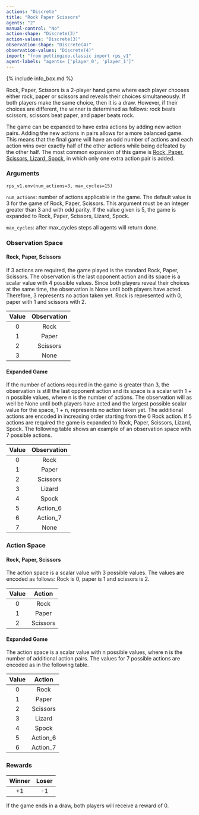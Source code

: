 ```yaml
---
actions: "Discrete"
title: "Rock Paper Scissors"
agents: "2"
manual-control: "No"
action-shape: "Discrete(3)"
action-values: "Discrete(3)"
observation-shape: "Discrete(4)"
observation-values: "Discrete(4)"
import: "from pettingzoo.classic import rps_v1"
agent-labels: "agents= ['player_0', 'player_1']"
---
```


{% include info_box.md %}



Rock, Paper, Scissors is a 2-player hand game where each player chooses either rock, paper or scissors and reveals their choices simultaneously. If both players make the same choice, then it is a draw. However, if their choices are different, the winner is determined as follows: rock beats scissors, scissors beat paper, and paper beats rock.

The game can be expanded to have extra actions by adding new action pairs. Adding the new actions in pairs allows for a more balanced game. This means that the final game will have an odd number of actions and each action wins over exactly half of the other actions while being defeated by the other half. The most common expansion of this game is [Rock, Paper, Scissors, Lizard, Spock](http://www.samkass.com/theories/RPSSL.html), in which only one extra action pair is added.

### Arguments

```
rps_v1.env(num_actions=3, max_cycles=15)
```

`num_actions`:  number of actions applicable in the game. The default value is 3 for the game of Rock, Paper, Scissors. This argument must be an integer greater than 3 and with odd parity. If the value given is 5, the game is expanded to Rock, Paper, Scissors, Lizard, Spock.

`max_cycles`:  after max_cycles steps all agents will return done.

### Observation Space

#### Rock, Paper, Scissors

If 3 actions are required, the game played is the standard Rock, Paper, Scissors. The observation is the last opponent action and its space is a scalar value with 4 possible values. Since both players reveal their choices at the same time, the observation is None until both players have acted. Therefore, 3 represents no action taken yet. Rock is represented with 0, paper with 1 and scissors with 2.

| Value  |  Observation |
| :----: | :---------:  |
| 0      | Rock         |
| 1      | Paper        |
| 2      | Scissors     |
| 3      | None         |

#### Expanded Game

If the number of actions required in the game is greater than 3, the observation is still the last opponent action and its space is a scalar with 1 + n possible values, where n is the number of actions. The observation will as well be None until both players have acted and the largest possible scalar value for the space, 1 + n, represents no action taken yet. The additional actions are encoded in increasing order starting from the 0 Rock action. If 5 actions are required the game is expanded to Rock, Paper, Scissors, Lizard, Spock. The following table shows an example of an observation space with 7 possible actions.   

| Value  |  Observation |
| :----: | :---------:  |
| 0      | Rock         |
| 1      | Paper        |
| 2      | Scissors     |
| 3      | Lizard       |
| 4      | Spock        |
| 5      | Action_6     |
| 6      | Action_7     |
| 7      | None         |

### Action Space

#### Rock, Paper, Scissors

The action space is a scalar value with 3 possible values. The values are encoded as follows: Rock is 0, paper is 1 and scissors is 2.

| Value  |  Action |
| :----: | :---------:  |
| 0      | Rock         |
| 1      | Paper        |
| 2      | Scissors     |

#### Expanded Game

The action space is a scalar value with n possible values, where n is the number of additional action pairs. The values for 7 possible actions are encoded as in the following table.

| Value  |  Action |
| :----: | :---------:  |
| 0      | Rock         |
| 1      | Paper        |
| 2      | Scissors     |
| 3      | Lizard       |
| 4      | Spock        |
| 5      | Action_6     |
| 6      | Action_7     |

### Rewards

| Winner | Loser |
| :----: | :---: |
| +1     | -1    |

If the game ends in a draw, both players will receive a reward of 0.
